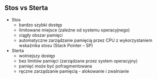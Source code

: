 ## Stos vs Sterta

* <!-- .element: class="fragment fade-in" --> Stos
  * <!-- .element: class="fragment fade-in" --> bardzo szybki dostęp
  * <!-- .element: class="fragment fade-in" --> limitowane miejsce (zależne od systemu operacyjnego)
  * <!-- .element: class="fragment fade-in" --> ciągły obszar pamięci
  * <!-- .element: class="fragment fade-in" --> automatyczne zarządzanie pamięcią przez CPU z wykorzystaniem wskaźnika stosu (Stack Pointer – SP)

* <!-- .element: class="fragment fade-in" --> Sterta
  * <!-- .element: class="fragment fade-in" --> wolniejszy dostęp
  * <!-- .element: class="fragment fade-in" --> bez limitów pamięci (zarządzane przez system operacyjny)
  * <!-- .element: class="fragment fade-in" --> pamięć może być pofragmentowana
  * <!-- .element: class="fragment fade-in" --> ręczne zarządzanie pamięcią - alokowanie i zwalnianie

